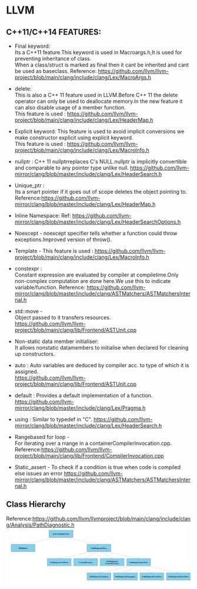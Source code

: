 # LLVM
## C++11/C++14 FEATURES:

* Final keyword:  
     Its a C++11 feature.This keyword is used in Macroargs.h,It is used for preventing inheritance of class.  
     When a class/struct is marked as final then it cant be inherited and cant be used as baseclass.
        Reference: https://github.com/llvm/llvm-project/blob/main/clang/include/clang/Lex/MacroArgs.h

* delete:  
     This is also a C++ 11 feature used in LLVM.Before C++ 11 the delete operator can only be used to deallocate memory.In the new feature it can also disable usage of a member function.  
     This feature is used : https://github.com/llvm/llvm-project/blob/main/clang/include/clang/Lex/HeaderMap.h

* Explicit keyword:
      This feature is used to avoid implicit conversions we make constructor explicit using explicit keyword.  
      This feature is used : https://github.com/llvm/llvm-project/blob/main/clang/include/clang/Lex/MacroInfo.h
     
* nullptr :
      C++ 11 nullptrreplaces C's NULL.nullptr is implicitly convertible and comparable to any pointer type unlike null.
      https://github.com/llvm-mirror/clang/blob/master/include/clang/Lex/HeaderSearch.h
* Unique_ptr :  
 Its a smart pointer if it goes out of scope deletes the object pointing to.  
 Reference:https://github.com/llvm-mirror/clang/blob/master/include/clang/Lex/HeaderMap.h
* Inline Namespace:
  Ref: https://github.com/llvm-mirror/clang/blob/master/include/clang/Lex/HeaderSearchOptions.h
* Noexcept -   noexcept specifier tells whether a function could throw exceptions.Improved version of throw().     
* Template -
  This feature is used : https://github.com/llvm/llvm-project/blob/main/clang/include/clang/Lex/MacroInfo.h
* constexpr :  
 Constant expression are evaluated by compiler at compiletime.Only non-complex computation are done here.We use this to indicate variable/function.
 Reference: https://github.com/llvm-mirror/clang/blob/master/include/clang/ASTMatchers/ASTMatchersInternal.h
* std::move -  
 Object passed to it transfers resources.  
 https://github.com/llvm/llvm-project/blob/main/clang/lib/Frontend/ASTUnit.cpp		
* Non-static data member initialiser:  
 It allows nonstatic datamembers to initialise when declared for cleaning up constructors. 	
* auto :
      Auto variables are deduced by compiler acc. to type of which it is assigned.  
      https://github.com/llvm/llvm-project/blob/main/clang/lib/Frontend/ASTUnit.cpp
* default :
      Provides a default implementation of a function.
      https://github.com/llvm-mirror/clang/blob/master/include/clang/Lex/Pragma.h
* using  :
      Similar to typedef in "C".
      https://github.com/llvm-mirror/clang/blob/master/include/clang/Lex/HeaderSearch.h
* Rangebased for loop -  
   For iterating over a rrange in a containerCompilerInvocation.cpp.  
   Reference:https://github.com/llvm/llvm-project/blob/main/clang/lib/Frontend/CompilerInvocation.cpp
* Static_assert -
      To check if a condition is true when code is compiled else issues an error
    https://github.com/llvm-mirror/clang/blob/master/include/clang/ASTMatchers/ASTMatchersInternal.h

## Class Hierarchy

Reference:https://github.com/llvm/llvmproject/blob/main/clang/include/clang/Analysis/PathDiagnostic.h
![image here](a.jpeg)

